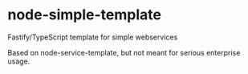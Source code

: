 # node-simple-template

Fastify/TypeScript template for simple webservices

Based on node-service-template, but not meant for serious enterprise usage.
